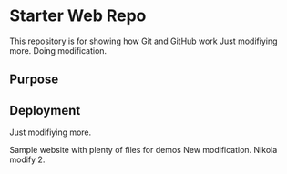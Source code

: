 # Starter Web Repo

This repository is for showing how Git and GitHub work
Just modifiying more.
Doing modification.
## Purpose

## Deployment
Just modifiying more.

Sample website with plenty of files for demos
New modification.
Nikola modify 2.